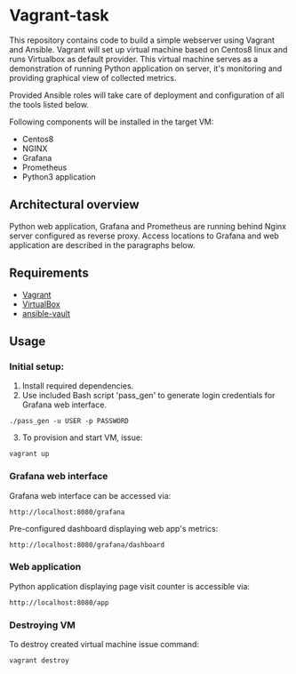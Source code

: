 # Vagrant-task

This repository contains code to build a simple webserver using Vagrant and Ansible. Vagrant will set up virtual machine based on Centos8 linux and runs Virtualbox as default provider. This virtual machine serves as a demonstration of running Python application on server, it's monitoring and providing graphical view of collected metrics.

Provided Ansible roles will take care of deployment and configuration of all the tools listed below.

Following components will be installed in the target VM:

* Centos8
* NGINX
* Grafana
* Prometheus
* Python3 application


## Architectural overview

Python web application, Grafana and Prometheus are running behind Nginx server configured as reverse proxy. Access locations to Grafana and web application are described in the paragraphs below.

## Requirements

- [Vagrant](https://www.vagrantup.com)
- [VirtualBox](https://www.virtualbox.org)
- [ansible-vault](https://docs.ansible.com/ansible/latest/cli/ansible-vault.html)

## Usage

### Initial setup:
1. Install required dependencies.
2. Use included Bash script 'pass_gen' to generate login credentials for Grafana web interface.
```
./pass_gen -u USER -p PASSWORD
```

3. To provision and start VM, issue:
```
vagrant up
```

### Grafana web interface
Grafana web interface can be accessed via: 
```
http://localhost:8080/grafana
```

Pre-configured dashboard displaying web app's metrics:
```
http://localhost:8080/grafana/dashboard
```

### Web application
Python application displaying page visit counter is accessible via:
```
http://localhost:8080/app
```


### Destroying VM
To destroy created virtual machine issue command:
```
vagrant destroy
```
